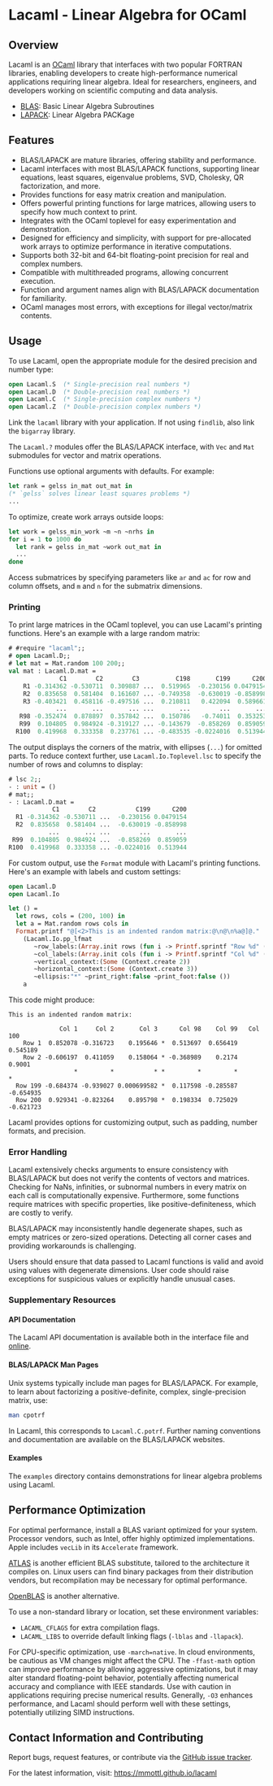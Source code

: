 # Lacaml - Linear Algebra for OCaml

## Overview

Lacaml is an [OCaml](http://www.ocaml.org) library that interfaces with two
popular FORTRAN libraries, enabling developers to create high-performance
numerical applications requiring linear algebra. Ideal for researchers,
engineers, and developers working on scientific computing and data analysis.

- [BLAS](http://www.netlib.org/blas): Basic Linear Algebra Subroutines
- [LAPACK](http://www.netlib.org/lapack): Linear Algebra PACKage

## Features

- BLAS/LAPACK are mature libraries, offering stability and performance.
- Lacaml interfaces with most BLAS/LAPACK functions, supporting linear
  equations, least squares, eigenvalue problems, SVD, Cholesky, QR
  factorization, and more.
- Provides functions for easy matrix creation and manipulation.
- Offers powerful printing functions for large matrices, allowing users to
  specify how much context to print.
- Integrates with the OCaml toplevel for easy experimentation and demonstration.
- Designed for efficiency and simplicity, with support for pre-allocated work
  arrays to optimize performance in iterative computations.
- Supports both 32-bit and 64-bit floating-point precision for real and
  complex numbers.
- Compatible with multithreaded programs, allowing concurrent execution.
- Function and argument names align with BLAS/LAPACK documentation for
  familiarity.
- OCaml manages most errors, with exceptions for illegal vector/matrix contents.

## Usage

To use Lacaml, open the appropriate module for the desired precision and
number type:

```ocaml
open Lacaml.S  (* Single-precision real numbers *)
open Lacaml.D  (* Double-precision real numbers *)
open Lacaml.C  (* Single-precision complex numbers *)
open Lacaml.Z  (* Double-precision complex numbers *)
```

Link the `lacaml` library with your application. If not using `findlib`,
also link the `bigarray` library.

The `Lacaml.?` modules offer the BLAS/LAPACK interface, with `Vec` and
`Mat` submodules for vector and matrix operations.

Functions use optional arguments with defaults. For example:

```ocaml
let rank = gelss in_mat out_mat in
(* `gelss` solves linear least squares problems *)
...
```

To optimize, create work arrays outside loops:

```ocaml
let work = gelss_min_work ~m ~n ~nrhs in
for i = 1 to 1000 do
  let rank = gelss in_mat ~work out_mat in
  ...
done
```

Access submatrices by specifying parameters like `ar` and `ac` for row and
column offsets, and `m` and `n` for the submatrix dimensions.

### Printing

To print large matrices in the OCaml toplevel, you can use Lacaml's printing
functions. Here's an example with a large random matrix:

```ocaml
# #require "lacaml";;
# open Lacaml.D;;
# let mat = Mat.random 100 200;;
val mat : Lacaml.D.mat =
              C1        C2        C3          C198       C199      C200
    R1 -0.314362 -0.530711  0.309887 ...  0.519965  -0.230156 0.0479154
    R2  0.835658  0.581404  0.161607 ... -0.749358  -0.630019 -0.858998
    R3 -0.403421  0.458116 -0.497516 ...  0.210811   0.422094  0.589661
             ...       ...       ... ...       ...        ...       ...
   R98 -0.352474  0.878897  0.357842 ...  0.150786   -0.74011  0.353253
   R99  0.104805  0.984924 -0.319127 ... -0.143679  -0.858269  0.859059
  R100  0.419968  0.333358  0.237761 ... -0.483535 -0.0224016  0.513944
```

The output displays the corners of the matrix, with ellipses (`...`) for
omitted parts. To reduce context further, use `Lacaml.Io.Toplevel.lsc` to
specify the number of rows and columns to display:

```ocaml
# lsc 2;;
- : unit = ()
# mat;;
- : Lacaml.D.mat =
            C1        C2           C199      C200
  R1 -0.314362 -0.530711 ...  -0.230156 0.0479154
  R2  0.835658  0.581404 ...  -0.630019 -0.858998
           ...       ... ...        ...       ...
 R99  0.104805  0.984924 ...  -0.858269  0.859059
R100  0.419968  0.333358 ... -0.0224016  0.513944
```

For custom output, use the `Format` module with Lacaml's printing functions.
Here's an example with labels and custom settings:

```ocaml
open Lacaml.D
open Lacaml.Io

let () =
  let rows, cols = (200, 100) in
  let a = Mat.random rows cols in
  Format.printf "@[<2>This is an indented random matrix:@\n@\n%a@]@."
    (Lacaml.Io.pp_lfmat
       ~row_labels:(Array.init rows (fun i -> Printf.sprintf "Row %d" (i + 1)))
       ~col_labels:(Array.init cols (fun i -> Printf.sprintf "Col %d" (i + 1)))
       ~vertical_context:(Some (Context.create 2))
       ~horizontal_context:(Some (Context.create 3))
       ~ellipsis:"*" ~print_right:false ~print_foot:false ())
    a
```

This code might produce:

```text
This is an indented random matrix:

              Col 1     Col 2       Col 3      Col 98    Col 99   Col 100
    Row 1  0.852078 -0.316723    0.195646 *  0.513697  0.656419  0.545189
    Row 2 -0.606197  0.411059    0.158064 * -0.368989    0.2174    0.9001
                  *         *           * *         *         *         *
  Row 199 -0.684374 -0.939027 0.000699582 *  0.117598 -0.285587 -0.654935
  Row 200  0.929341 -0.823264    0.895798 *  0.198334  0.725029 -0.621723
```

Lacaml provides options for customizing output, such as padding, number
formats, and precision.

### Error Handling

Lacaml extensively checks arguments to ensure consistency with BLAS/LAPACK
but does not verify the contents of vectors and matrices. Checking for
NaNs, infinities, or subnormal numbers in every matrix on each call is
computationally expensive. Furthermore, some functions require matrices with
specific properties, like positive-definiteness, which are costly to verify.

BLAS/LAPACK may inconsistently handle degenerate shapes, such as empty
matrices or zero-sized operations. Detecting all corner cases and providing
workarounds is challenging.

Users should ensure that data passed to Lacaml functions is valid and avoid
using values with degenerate dimensions. User code should raise exceptions
for suspicious values or explicitly handle unusual cases.

### Supplementary Resources

#### API Documentation

The Lacaml API documentation is available both in the interface file and
[online](http://mmottl.github.io/lacaml/api/lacaml).

#### BLAS/LAPACK Man Pages

Unix systems typically include man pages for BLAS/LAPACK. For example,
to learn about factorizing a positive-definite, complex, single-precision
matrix, use:

```sh
man cpotrf
```

In Lacaml, this corresponds to `Lacaml.C.potrf`. Further naming conventions
and documentation are available on the BLAS/LAPACK websites.

#### Examples

The `examples` directory contains demonstrations for linear algebra problems
using Lacaml.

## Performance Optimization

For optimal performance, install a BLAS variant optimized for your system.
Processor vendors, such as Intel, offer highly optimized implementations. Apple
includes `vecLib` in its `Accelerate` framework.

[ATLAS](http://www.netlib.org/atlas) is another efficient BLAS substitute,
tailored to the architecture it compiles on. Linux users can find binary
packages from their distribution vendors, but recompilation may be necessary
for optimal performance.

[OpenBLAS](https://github.com/xianyi/OpenBLAS) is another alternative.

To use a non-standard library or location, set these environment variables:

- `LACAML_CFLAGS` for extra compilation flags.
- `LACAML_LIBS` to override default linking flags (`-lblas` and `-llapack`).

For CPU-specific optimization, use `-march=native`. In cloud environments,
be cautious as VM changes might affect the CPU. The `-ffast-math` option
can improve performance by allowing aggressive optimizations, but it may
alter standard floating-point behavior, potentially affecting numerical
accuracy and compliance with IEEE standards. Use with caution in applications
requiring precise numerical results. Generally, `-O3` enhances performance,
and Lacaml should perform well with these settings, potentially utilizing
SIMD instructions.

## Contact Information and Contributing

Report bugs, request features, or contribute via the
[GitHub issue tracker](https://github.com/mmottl/lacaml/issues).

For the latest information, visit: <https://mmottl.github.io/lacaml>
